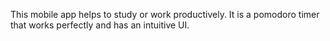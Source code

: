 This mobile app helps to study or work productively. 
It is a pomodoro timer that works perfectly and has an intuitive UI.
